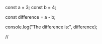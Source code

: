 const a = 3;
const b = 4;

const difference = a - b;

console.log("The difference is:", difference);


//
